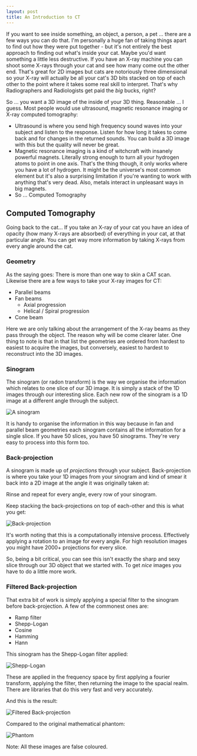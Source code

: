 ```yaml
---
layout: post
title: An Introduction to CT
---
```


If you want to see inside something, an object, a person, a pet ... there are a few ways you can do that. I'm personally a huge fan of taking things apart to find out how they were put together - but it's not entirely the best approach to finding out what's inside your cat. Maybe you'd want something a little less destructive. If you have an X-ray machine you can shoot some X-rays through your cat and see how many come out the other end. That's great for 2D images but cats are notoriously three dimensional so your X-ray will actually be all your cat's 3D bits stacked on top of each other to the point where it takes some real skill to interpret. That's why Radiographers and Radiologists get paid the *big* bucks, right? <!--more-->

So ... you want a 3D image of the inside of your 3D thing. Reasonable ... I guess. Most people would use ultrasound, magnetic resonance imaging or X-ray computed tomography:
+ Ultrasound is where you send high frequency sound waves into your subject and listen to the response. Listen for how long it takes to come back and for changes in the returned sounds. You can build a 3D image with this but the quality will never be great.
+ Magnetic resonance imaging is a kind of witchcraft with insanely powerful magnets. Literally strong enough to turn all your hydrogen atoms to point in one axis. That's the thing though, it only works where you have a lot of hydrogen. It might be the universe's most common element but it's also a surprising limitation if you're wanting to work with anything that's very dead. Also, metals interact in unpleasant ways in big magnets.
+ So ... Computed Tomography

## Computed Tomography
Going back to the cat... If you take an X-ray of your cat you have an idea of opacity (how many X-rays are absorbed) of everything in your cat, at that particular angle. You can get way more information by taking X-rays from every angle around the cat.

### Geometry
As the saying goes: There is more than one way to skin a CAT scan. Likewise there are a few ways to take your X-ray images for CT:
+ Parallel beams
+ Fan beams
    + Axial progression
    + Helical / Spiral progression
+ Cone beam

Here we are only talking about the arrangement of the X-ray beams as they pass through the object. The reason why will be come clearer later. One thing to note is that in that list the geometries are ordered from hardest to easiest to acquire the images, but conversely, easiest to hardest to reconstruct into the 3D images.

### Sinogram
The sinogram (or radon transform) is the way we organise the information which relates to one slice of our 3D image. It is simply a stack of the 1D images through our interesting slice. Each new row of the sinogram is a 1D image at a different angle through the subject.

![A sinogram][sinogram]

It is handy to organise the information in this way because in fan and parallel beam geometries each sinogram contains all the information for a single slice. If you have 50 slices, you have 50 sinograms. They're very easy to process into this form too.

### Back-projection
A sinogram is made up of *projections* through your subject. Back-projection is where you take your 1D images from your sinogram and kind of smear it back into a 2D image at the angle it was originally taken at:

Rinse and repeat for every angle, every row of your sinogram.

Keep stacking the back-projections on top of each-other and this is what you get:

![Back-projection][unfilteredBP]

It's worth noting that this is a computationally intensive process. Effectively applying a rotation to an image for every angle. For high resolution images you might have 2000+ projections for every slice.

So, being a bit critical, you can see this isn't exactly the sharp and sexy slice through our 3D object that we started with. To get _nice_ images you have to do a little more work.

### Filtered Back-projection
That extra bit of work is simply applying a special filter to the sinogram before back-projection. A few of the commonest ones are:

+ Ramp filter
+ Shepp-Logan
+ Cosine
+ Hamming
+ Hann

This sinogram has the Shepp-Logan filter applied:

![Shepp-Logan][SL-filtered-sinogram]

These are applied in the frequency space by first applying a fourier transform, applying the filter, then returning the image to the spacial realm. There are libraries that do this very fast and very accurately.

And this is the result:

![Filtered Back-projection][FBP]

Compared to the original mathematical phantom:

![Phantom][Phantom]

Note: All these images are false coloured.

[sinogram]: https://catblo.gs/images/intro_sinogram.png "Sinogram"
[unfilteredBP]: https://catblo.gs/images/intro_unfiltered_BP.png "Back-projection"
[SL-filtered-sinogram]: https://catblo.gs/images/intro_SL_filtered_sinogram.png "Shepp-Logan filtered Sinogram"
[FBP]: https://catblo.gs/images/intro_FBP.png "Filtered Back-projection reconstruction"
[Phantom]: https://catblo.gs/images/intro_phantom.png "Original mathematical phantom"